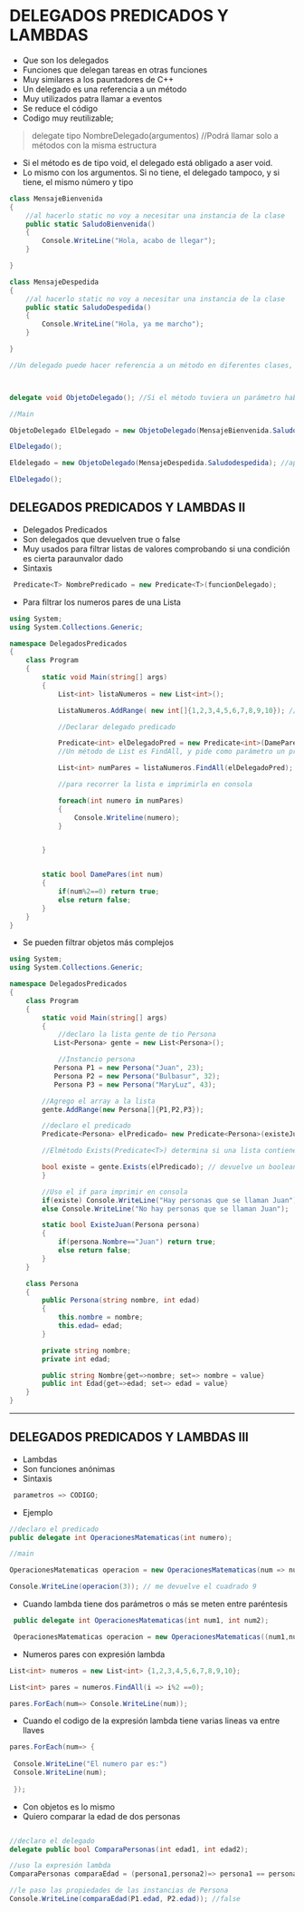 # DELEGADOS PREDICADOS Y LAMBDAS

- Que son los delegados
- Funciones que delegan tareas en otras funciones
- Muy similares a los pauntadores de C++
- Un delegado es una referencia a un método
- Muy utilizados patra llamar a eventos
- Se reduce el código
- Codigo muy reutilizable;

> delegate tipo NombreDelegado(argumentos)  //Podrá llamar solo a métodos con la misma estructura

- Si el método es de tipo void, el delegado está obligado  a aser void.
- Lo mismo con los argumentos. Si no tiene, el delegado tampoco, y si tiene, el mismo número y tipo

~~~cs
class MensajeBienvenida
{   
    //al hacerlo static no voy a necesitar una instancia de la clase
    public static SaludoBienvenida()
    {
        Console.WriteLine("Hola, acabo de llegar");
    }

}

class MensajeDespedida
{   
    //al hacerlo static no voy a necesitar una instancia de la clase
    public static SaludoDespedida()
    {
        Console.WriteLine("Hola, ya me marcho");
    }

}

//Un delegado puede hacer referencia a un método en diferentes clases, diferentes archivos



delegate void ObjetoDelegado(); //Si el método tuviera un parámetro habría que indicarlo aquí. Como hacer que este delegado apunte al método?

//Main

ObjetoDelegado ElDelegado = new ObjetoDelegado(MensajeBienvenida.SaludoBienvenida); //apuntando al método

ElDelegado();

Eldelegado = new ObjetoDelegado(MensajeDespedida.Saludodespedida); //apunta al otro metodo

ElDelegado();
~~~

## DELEGADOS PREDICADOS Y LAMBDAS II

- Delegados Predicados
- Son delegados que devuelven true o false
- Muy usados para filtrar listas de valores comprobando si una condición es cierta paraunvalor dado
- Sintaxis
~~~cs
 Predicate<T> NombrePredicado = new Predicate<T>(funcionDelegado);
~~~

- Para filtrar los numeros pares de una Lista

~~~cs
using System;
using System.Collections.Generic;

namespace DelegadosPredicados
{
    class Program
    {
        static void Main(string[] args)
        {
            List<int> listaNumeros = new List<int>();

            ListaNumeros.AddRange( new int[]{1,2,3,4,5,6,7,8,9,10}); //para introducir un array en la lista uso AddRange

            //Declarar delegado predicado

            Predicate<int> elDelegadoPred = new Predicate<int>(DamePares);
            //Un método de List es FindAll, y pide como parámetro un predicado

            List<int> numPares = listaNumeros.FindAll(elDelegadoPred); //Devuelve una lista de numeros pares

            //para recorrer la lista e imprimirla en consola

            foreach(int numero in numPares)
            {
                Console.Writeline(numero);
            }


        }


        static bool DamePares(int num)
        {
            if(num%2==0) return true;
            else return false;
        }
    }
}
~~~

- Se pueden filtrar objetos más complejos

~~~cs
using System;
using System.Collections.Generic;

namespace DelegadosPredicados
{
    class Program
    {
        static void Main(string[] args)
        {   
            //declaro la lista gente de tio Persona
           List<Persona> gente = new List<Persona>();

            //Instancio persona
           Persona P1 = new Persona("Juan", 23);
           Persona P2 = new Persona("Bulbasur", 32);
           Persona P3 = new Persona("MaryLuz", 43);

        //Agrego el array a la lista
        gente.AddRange(new Persona[]{P1,P2,P3});

        //declaro el predicado
        Predicate<Persona> elPredicado= new Predicate<Persona>(existeJuan);

        //Elmétodo Exists(Predicate<T>) determina si una lista contiene elementos que cumplan las condiciones especificadas por el predicado

        bool existe = gente.Exists(elPredicado); // devuelve un boolean
        }

        //Uso el if para imprimir en consola
        if(existe) Console.WriteLine("Hay personas que se llaman Juan");
        else Console.WriteLine("No hay personas que se llaman Juan");

        static bool ExisteJuan(Persona persona)
        {
            if(persona.Nombre=="Juan") return true;
            else return false;
        }
    }

    class Persona
    {
        public Persona(string nombre, int edad)
        {
            this.nombre = nombre;
            this.edad= edad;
        }

        private string nombre;
        private int edad;

        public string Nombre{get=>nombre; set=> nombre = value}
        public int Edad{get=>edad; set=> edad = value}
    }
}
~~~


-----

## DELEGADOS PREDICADOS Y LAMBDAS III

- Lambdas
- Son funciones anónimas
- Sintaxis

~~~cs
 parametros => CODIGO;
~~~

- Ejemplo

~~~cs
//declaro el predicado
public delegate int OperacionesMatematicas(int numero);

//main

OperacionesMatematicas operacion = new OperacionesMatematicas(num => num*num);

Console.WriteLine(operacion(3)); // me devuelve el cuadrado 9
~~~

- Cuando lambda tiene dos parámetros  o más se meten entre paréntesis

~~~cs
 public delegate int OperacionesMatematicas(int num1, int num2);

 OperacionesMatematicas operacion = new OperacionesMatematicas((num1,num2)=> num1 + num2);
~~~

- Numeros pares con expresión lambda

~~~cs
List<int> numeros = new List<int> {1,2,3,4,5,6,7,8,9,10};

List<int> pares = numeros.FindAll(i => i%2 ==0);

pares.ForEach(num=> Console.WriteLine(num));
~~~

- Cuando el codigo de la expresión lambda tiene varias lineas va entre llaves

~~~cs
pares.ForEach(num=> {
 
 Console.WriteLine("El numero par es:")   
 Console.WriteLine(num);
 
 });
~~~

- Con objetos es lo mismo
- Quiero comparar la edad de dos personas

~~~cs

//declaro el delegado
delegate public bool ComparaPersonas(int edad1, int edad2);

//uso la expresión lambda
ComparaPersonas comparaEdad = (persona1,persona2)=> persona1 == persona2 ;

//le paso las propiedades de las instancias de Persona
Console.WriteLine(comparaEdad(P1.edad, P2.edad)); //false
~~~